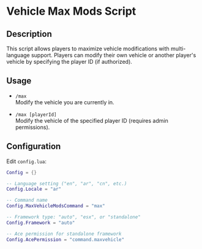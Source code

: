 # Vehicle Max Mods Script

## Description

This script allows players to maximize vehicle modifications with multi-language support. Players can modify their own vehicle or another player's vehicle by specifying the player ID (if authorized).

## Usage

- `/max`  
  Modify the vehicle you are currently in.

- `/max [playerId]`  
  Modify the vehicle of the specified player ID (requires admin permissions).

## Configuration

Edit `config.lua`:

```lua
Config = {}

-- Language setting ("en", "ar", "cn", etc.)
Config.Locale = "ar"

-- Command name
Config.MaxVehicleModsCommand = "max"

-- Framework type: "auto", "esx", or "standalone"
Config.Framework = "auto"

-- Ace permission for standalone framework
Config.AcePermission = "command.maxvehicle"
```

